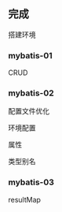 ## 完成

搭建环境

### mybatis-01 

CRUD

### mybatis-02

配置文件优化

环境配置

属性

类型别名

### mybatis-03

resultMap